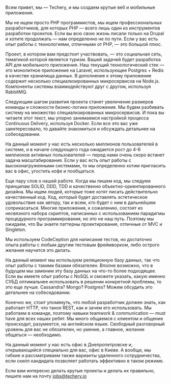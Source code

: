 Всем привет, мы — Techery, и мы создаем крутые веб и мобильные приложения.

Мы не ищем просто PHP программистов, мы ищем профессиональных разработчиков, для которых PHP — всего лишь один из инструментов разработки проектов. Если вы всю свою жизнь писали только на Drupal и хотите продолжать — нам определенно не по пути. Если у вас есть опыт работы с технологиями, отличными от PHP, — это большой плюс.

Проект, в котором вам предстоит участвовать, — это социальная сеть, тематикой которой является туризм. Вашей задачей будет разработка API для мобильного приложения.
Наш текущий технологический стек — это монолитное приложение на Laravel, использующее Postgres + Redis в качестве хранилища данных. В дополнение к этому приложение содержит несколько специализированных микросервисов на Node.js. Компоненты системы взаимодействуют друг с другом, используя RabbitMQ.

Следующим шагом развития проекта станет увеличение размеров команды и сложности бизнес-логики приложения. Мы будем разбивать систему на множество специализированных микросервисов. И пока вы читаете этот текст, мы упорно занимаемся настройкой процесса Continuous Delivery, используя Docker. Если все это вас уже заинтересовало, то давайте знакомиться и обсуждать детальнее на собеседовании.

На данный момент у нас есть несколько миллионов пользователей в системе, и в начале следующего года ожидается рост до 4-6 миллионов активных пользователей — перед нами очень скоро встанет задача масштабирования. Если у вас есть опыт работы с высоконагруженными системами, то мы определенно хотим пригласить вас в офис, угостить кофе и пообщаться.

Еще пару слов о нашей работе. Когда мы пишем код, мы следуем принципам SOLID, DDD, TDD и качественно объектно-ориентированного дизайна. Мы ищем людей, которые тоже хотят писать действительно качественный код. Код, который будет доставлять эстетическое удовольствие как автору, так и всем, кто будет с ним в дальнейшем соприкасаться. Многие приложения, к сожалению, состоят из несвязного набора скриптов, написанных с использованием парадигмы процедурного программирования, но это не наш путь. Поэтому мы ожидаем, что Вы знаете паттерны проектирования, отличные от MVC и Singleton.

Мы используем CodeCeption для написания тестов, но достаточно опыта работы с любым другим тестовым фреймворком, либо острого желания научится это делать.

На данный момент мы используем реляционную базу данных, так что опыт работы с такими базами обязателен. Вполне возможно, что в будущем мы заменим эту базу данных на что-то более подходящее.
Если вы имеете опыт работы с NoSQL и сможете указать, какую именно СУБД оптимальнее использовать в решении конкретной проблемы, то это еще лучше.
Cassandra? Mongo? Postgres? Можем обсудить это детальнее на собеседовании.

Конечно же, стоит упомянуть, что любой разработчик должен знать, как работает HTTP, что такое REST, как и зачем его использовать.
Мы работаем в команде, поэтому навыки teamwork & communication — must have для всех наших ребят. Мы много общаемся с клиентом и общение происходит, разумеется, на английском языке. Свободный разговорный уровень для вас не обязателен, но умение, а главное, желание общаться — необходимо.

На данный момент у нас есть офис в Днепропетровске и, открывающийся специально для вас, офис в Киеве. А вообще, мы гибкие и рассматриваем также варианты удаленного сотрудничества, если скилл кандидата позволяет работать эффективно в таком режиме.

Если вам интересно делать крутые проекты и делать их правильно, пишите нам на почту jobs@techery.io
